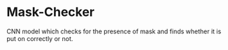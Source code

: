 # Mask-Checker
CNN model which checks for the presence of mask and finds whether it is put on correctly or not. 
